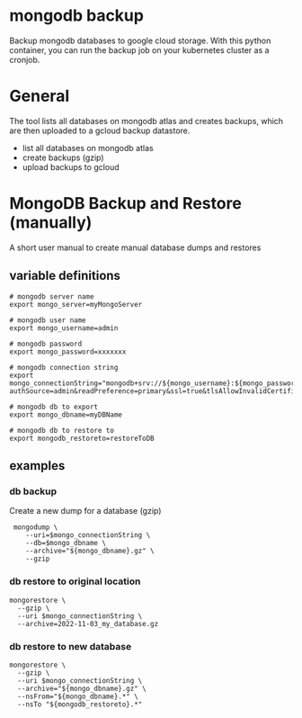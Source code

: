 # mongodb backup

Backup mongodb databases to google cloud storage.
With this python container, you can run the backup job on your kubernetes cluster as a cronjob.

# General
The tool lists all databases on mongodb atlas and creates backups, which are then uploaded to a gcloud backup datastore.

* list all databases on mongodb atlas
* create backups (gzip)
* upload backups to gcloud

# MongoDB Backup and Restore (manually)

A short user manual to create manual database dumps and restores
## variable definitions

```
# mongodb server name
export mongo_server=myMongoServer

# mongodb user name
export mongo_username=admin

# mongodb password
export mongo_password=xxxxxxx

# mongodb connection string
export mongo_connectionString="mongodb+srv://${mongo_username}:${mongo_password}@${mongo_server}/?authSource=admin&readPreference=primary&ssl=true&tlsAllowInvalidCertificates=true"

# mongodb db to export
export mongo_dbname=myDBName

# mongodb db to restore to
export mongodb_restoreto=restoreToDB
```

## examples

### db backup

Create a new dump for a database (gzip)

```
 mongodump \
    --uri=$mongo_connectionString \
    --db=$mongo_dbname \
    --archive="${mongo_dbname}.gz" \
    --gzip
```


### db restore to original location

```
mongorestore \
  --gzip \
  --uri $mongo_connectionString \
  --archive=2022-11-03_my_database.gz
```

### db restore to new database

```
mongorestore \
  --gzip \
  --uri $mongo_connectionString \
  --archive="${mongo_dbname}.gz" \
  --nsFrom="${mongo_dbname}.*" \
  --nsTo "${mongodb_restoreto}.*"
```